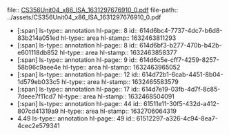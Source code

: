 file:: [CS356Unit04_x86_ISA_1631297676910_0.pdf](../assets/CS356Unit04_x86_ISA_1631297676910_0.pdf)
file-path:: ../assets/CS356Unit04_x86_ISA_1631297676910_0.pdf

- [:span]
  ls-type:: annotation
  hl-page:: 8
  id:: 614d6bc4-7737-4dc7-b6d8-83b214a051ed
  hl-type:: area
  hl-stamp:: 1632463811293
- [:span]
  ls-type:: annotation
  hl-page:: 8
  id:: 614d6bf3-b277-470b-b42b-e601118db852
  hl-type:: area
  hl-stamp:: 1632463858377
- [:span]
  ls-type:: annotation
  hl-page:: 9
  id:: 614d6c5e-cff7-4259-8257-58b96c9aee4e
  hl-type:: area
  hl-stamp:: 1632463965052
- [:span]
  ls-type:: annotation
  hl-page:: 12
  id:: 614d72b1-6cab-4451-8b04-1d579eb033c5
  hl-type:: area
  hl-stamp:: 1632465583579
- [:span]
  ls-type:: annotation
  hl-page:: 17
  id:: 614d7e19-03fb-4d7f-8c85-7deee7f11cd7
  hl-type:: area
  hl-stamp:: 1632468504091
- [:span]
  ls-type:: annotation
  hl-page:: 44
  id:: 61511e11-30f5-432d-a412-807cd41319a9
  hl-type:: area
  hl-stamp:: 1632706064319
- 4.49
  ls-type:: annotation
  hl-page:: 49
  id:: 61512297-a326-4c94-8ea7-4cec2e579341